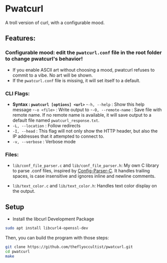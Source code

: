 # Pwatcurl
A troll version of curl, with a configurable mood.

## Features:

### Configurable mood: edit the `pwatcurl.conf` file in the root folder to change pwatcurl's behavior!
- If you enable ASCII art without choosing a mood, pwatcurl refuses to commit to a vibe. No art will be shown.
- If the `pwatcurl.conf` file is missing, it will set itself to a default.

### CLI Flags:

- **Syntax : `pwatcurl [options] <url>`**
-`-h, --help` : Show this help message
-`-o <file>` : Write output to <file>
-`-O, --remote-name` : Save file with remote name. If no remote name is available, it will save output to a default file named `pwatcurl_response.txt`.
- `-L, --location` : Follow redirects
- `-I, --head` : This flag will not only show the HTTP header, but also the IP addresses that it attempted to connect to.
- `-v, --verbose` : Verbose mode

### Files:

- `lib/conf_file_parser.c` and `lib/conf_file_parser.h`:
My own C library to parse .conf files, inspired by [Config-Parser-C](https://github.com/welljsjs/Config-Parser-C).
It handles trailing spaces, is case insensitive and ignores inline and newline comments.

- `lib/text_color.c` and `lib/text_color.h`:
Handles text color display on the output.

## Setup

- Install the libcurl Development Package

```bash
sudo apt install libcurl4-openssl-dev
```

Then, you can build the program with those steps:

```bash
git clone https://github.com/theflyoccultist/pwatcurl.git
cd pwatcurl
make
```

